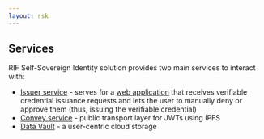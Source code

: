 ```yaml
---
layout: rsk
---
```


## Services

RIF Self-Sovereign Identity solution provides two main services to interact with:

- [Issuer service](./issuer-service) - serves for a [web application](../applications/issuer-app) that receives verifiable credential issuance requests and lets the user to manually deny or approve them (thus, issuing the verifiable credential)
- [Convey service](./convey-service) - public transport layer for JWTs using IPFS
- [Data Vault](./data-vault) - a user-centric cloud storage
